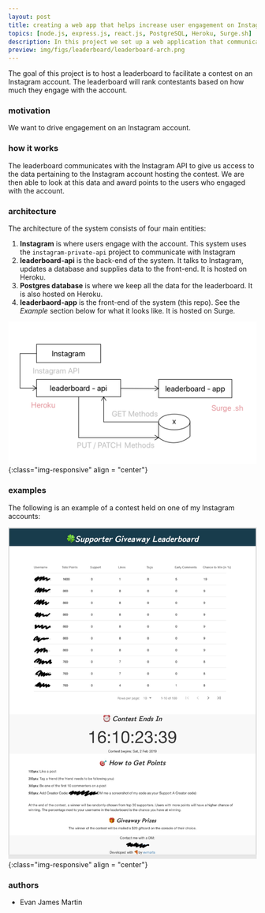 ```yaml
---
layout: post
title: creating a web app that helps increase user engagement on Instagram accounts
topics: [node.js, express.js, react.js, PostgreSQL, Heroku, Surge.sh]
description: In this project we set up a web application that communicates with Instagram to host a leaderboard that ranks participants based on their level of engagement with a particular Instagram account. 
preview: img/figs/leaderboard/leaderboard-arch.png
---
```


The goal of this project is to host a leaderboard to facilitate a contest on an Instagram account. The leaderboard will rank contestants based on how much they engage with the account. 

### motivation

We want to drive engagement on an Instagram account. 

### how it works

The leaderboard communicates with the Instagram API to give us access to the data pertaining to the Instagram account hosting the contest. We are then able to look at this data and award points to the users who engaged with the account. 

### architecture

The architecture of the system consists of four main entities:

1. **Instagram** is where users engage with the account. This system uses the ```instagram-private-api``` project to communicate with Instagram 
2. **leaderboard-api** is the back-end of the system. It talks to Instagram, updates a database and supplies data to the front-end. It is hosted on Heroku.
3. **Postgres database** is where we keep all the data for the leaderboard. It is also hosted on Heroku. 
4. **leaderbaord-app** is the front-end of the system (this repo). See the *Example* section below for what it looks like. It is hosted on Surge.

![](img/figs/leaderboard/leaderboard-arch.png){:class="img-responsive" align = "center"}

### examples

The following is an example of a contest held on one of my Instagram accounts:

![](img/figs/leaderboard/leaderboard.png){:class="img-responsive" align = "center"}

### authors

* Evan James Martin